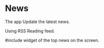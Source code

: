 News
==============

The app Update the latest news.

Using RSS Reading feed.

#include widget of the top news on the screen.
